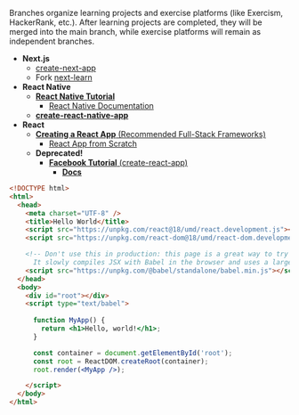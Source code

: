 Branches organize learning projects and exercise platforms (like Exercism, HackerRank, etc.). After learning projects are completed, they will be merged into the main branch, while exercise platforms will remain as independent branches.

* **Next.js**
  * [create-next-app](https://nextjs.org/docs/app/api-reference/cli/create-next-app)
  * Fork [next-learn](github.com/vercel/next-learn)
* **React Native**
  * [**React Native Tutorial**](https://reactnative.dev/docs/tutorial)  
      * [React Native Documentation](https://reactnative.dev/docs/intro-react)
  * [**create-react-native-app**](https://github.com/expo/create-react-native-app)
* **React**
  * [**Creating a React App** (Recommended Full-Stack Frameworks)](https://react.dev/learn/creating-a-react-app)
      * [React App from Scratch](https://react.dev/learn/build-a-react-app-from-scratch)
  * **Deprecated!**
      * [**Facebook Tutorial** (create-react-app)](https://github.com/facebook/create-react-app)  
          * [**Docs**](https://create-react-app.dev/docs/getting-started)
```html
<!DOCTYPE html>
<html>
  <head>
    <meta charset="UTF-8" />
    <title>Hello World</title>
    <script src="https://unpkg.com/react@18/umd/react.development.js"></script>
    <script src="https://unpkg.com/react-dom@18/umd/react-dom.development.js"></script>

    <!-- Don't use this in production: this page is a great way to try React but it's not suitable for production.
      It slowly compiles JSX with Babel in the browser and uses a large development build of React.-->
    <script src="https://unpkg.com/@babel/standalone/babel.min.js"></script>
  </head>
  <body>
    <div id="root"></div>
    <script type="text/babel">
    
      function MyApp() {
        return <h1>Hello, world!</h1>;
      }

      const container = document.getElementById('root');
      const root = ReactDOM.createRoot(container);
      root.render(<MyApp />);

    </script>
  </body>
</html>
```